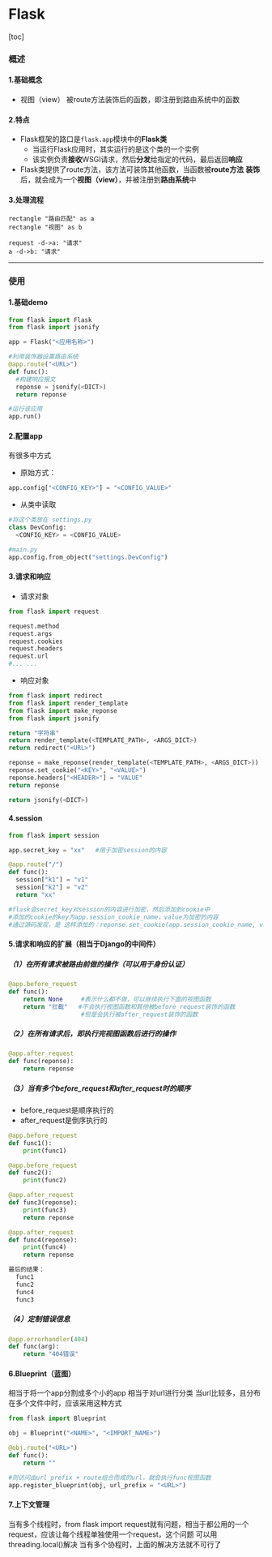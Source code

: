 # Flask
[toc]

### 概述

#### 1.基础概念
* 视图（view）
被route方法装饰后的函数，即注册到路由系统中的函数

#### 2.特点
* Flask框架的路口是`flask.app`模块中的**Flask类**
  * 当运行Flask应用时，其实运行的是这个类的一个实例
  * 该实例负责**接收**WSGI请求，然后**分发**给指定的代码，最后返回**响应**
* Flask类提供了route方法，该方法可装饰其他函数，当函数被**route方法** **装饰**后，就会成为一个**视图（view）**，并被注册到**路由系统**中

#### 3.处理流程
```plantuml
rectangle "路由匹配" as a
rectangle "视图" as b

request -d->a: "请求"
a -d->b: "请求"
```

***

### 使用
#### 1.基础demo
```python
from flask import Flask
from flask import jsonify

app = Flask("<应用名称>")

#利用装饰器设置路由系统
@app.route("<URL>")
def func():
  #构建响应报文
  reponse = jsonify(<DICT>)
  return reponse

#运行该应用
app.run()
```

#### 2.配置app
有很多中方式
* 原始方式：
```python
app.config["<CONFIG_KEY>"] = "<CONFIG_VALUE>"
```
* 从类中读取
```python
#将这个类放在 settings.py
class DevConfig:
  <CONFIG_KEY> = <CONFIG_VALUE>

#main.py
app.config.from_object("settings.DevConfig")
```

#### 3.请求和响应
* 请求对象
```python
from flask import request

request.method
request.args
request.cookies
request.headers
request.url
#... ...
```
* 响应对象
```python
from flask import redirect
from flask import render_template
from flask import make_reponse
from flask import jsonify

return "字符串"
return render_template(<TEMPLATE_PATH>, <ARGS_DICT>)
return redirect("<URL>")

reponse = make_reponse(render_template(<TEMPLATE_PATH>, <ARGS_DICT>))
reponse.set_cookie("<KEY>", "<VALUE>")
reponse.headers["<HEADER>"] = "VALUE"
return reponse

return jsonify(<DICT>)
```

#### 4.session

```python
from flask import session

app.secret_key = "xx"   #用于加密session的内容

@app.route("/")
def func():
  session["k1"] = "v1"
  session["k2"] = "v2"
  return "xx"

#flask会secret_key对session的内容进行加密，然后添加到cookie中
#添加的cookie的key为app.session_cookie_name，value为加密的内容
#通过源码发现，是 这样添加的：reponse.set_cookie(app.session_cookie_name, val)
```

#### 5.请求和响应的扩展（相当于Django的中间件）
##### （1）在所有请求被路由前做的操作（可以用于身份认证）
```python
@app.before_request
def func():
    return None     #表示什么都不做，可以继续执行下面的视图函数
    return "拦截"   #不会执行视图函数和其他被before_request装饰的函数
                    #但是会执行被after_request装饰的函数
```
##### （2）在所有请求后，即执行完视图函数后进行的操作
```python
@app.after_request
def func(reponse):
    return reponse
```

##### （3）当有多个before_request和after_request时的顺序
* before_request是顺序执行的
* after_request是倒序执行的
```python
@app.before_request
def func1():
    print(func1)

@app.before_request
def func2():
    print(func2)

@app.after_request
def func3(reponse):
    print(func3)
    return reponse

@app.after_request
def func4(reponse):
    print(func4)
    return reponse

最后的结果：
  func1
  func2
  func4
  func3
```

##### （4）定制错误信息
```python
@app.errorhandler(404)
def func(arg):
    return "404错误"
```

#### 6.Blueprint（蓝图）
相当于将一个app分割成多个小的app
相当于对url进行分类
当url比较多，且分布在多个文件中时，应该采用这种方式
```python
from flask import Blueprint

obj = Blueprint("<NAME>", "<IMPORT_NAME>")

@obj.route("<URL>")
def func():
    return ""

#则访问由url_prefix + route组合而成的url，就会执行func视图函数
app.register_blueprint(obj, url_prefix = "<URL>")
```

#### 7.上下文管理
当有多个线程时，from flask import request就有问题，相当于都公用的一个request，应该让每个线程单独使用一个request，这个问题 可以用threading.local()解决
当有多个协程时，上面的解决方法就不可行了
